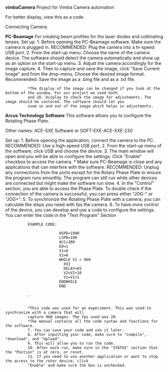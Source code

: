 **vimbaCamera**
Project for Vimba Camera automation

For better display, view this as a code. 

Connecting Camera:

**PC-Beamage**
For creating beam profiles for the laser diodes and collimating lenses. 
Set up:
              1. Before opening the PC-Beamage software. Make sure the camera is plugged in. 
              RECOMMENDED: Plug the camera into a hi-speed USB port.
              2. From the start-up menu. Choose the name of the camera device. The software should
              detect the camera automatically and show up as an option on the start-up menu. 
              3. Adjust the camera accordingly for the image capture.
              4. Then to capture and save the image, click "Save Current Image" and from the drop-menu,
              Choose the desired image format. 
              Recommended: Save the image as a .bmg file and as a .txt file.
              
              *The display of the image can be changed if you look at the bottom of the window. For our project we used both
              and 2D. Display to check the image for adjustments. The image should be centered. The software should let you
              zoom in and out of the image which helps in adjustments.


            
              
      
**Arcus Technology Software**
This software allows you to configure the Rotating Phase Plate. 

Other names: ACE-SXE Software or SOFT-EXE-ACE-SXE-230

Set up:
              1. Before opening the application, connect the camera to the PC. RECOMMENDED: Use a high-speed
              USB port.
              2. From the start-up menu of the software, click USB and choose the device. 
              3. The main window will open and you will be able to configure the settings. Click "Enable" checkbox to 
              access the camera. 
              * Make sure PC-Beamage is close and any applications that can interfere with the software. RECOMMENDED:
              Unplug any connections from the ports except for the Rotary Phase Plate to ensure the program runs smoothly. 
              The program can still run while other devices are connected but might make the software run slow. 
              4. In the "Control" section, you are able to access the Phase Plate. To double check if the connection
              of the camera is successful, you can press either "JOG-" or "JOG+".
              5. To synchronize the Rotating Phase Plate with a camera, you can calculate the steps you need with fps
              the camera.
              6. To have more control of the device, you can develop and use a code to configure the settings. 
              You can enter the code in the "Text Program" Section
              
              EXAMPLE CODE: 
    
                            HSPD=1000
                            LSPD=100
                            ACC=300
                            EO=1
                            V1=0
                            V2=0
                            WHILE V1 < 960
                              XV2
                              DELAY=65
                              V2=V2+10
                              V1=V1+1
                            ENDWHILE
                            END
                            
              .

     
              *This code was used for an experiment. This was used to synchronize with a camera that will 
              capture 960 images. The fps used was 20. 
              *The manual contains all the code syntax and functions for the software.
              7. You can save your code and use it later. 
              8. After inputting your code, make sure to "compile", "download", and "Upload".
              9. This will allow you to run the code.
              10. After each run, make sure in the "STATUS" section that the "Postion" is at zero, or reset. 
              11. If you need to use another application or want to stop the access to the rotor device, click
              "Enable" and make sure the box is unchecked.
              
 
              

             










                      

